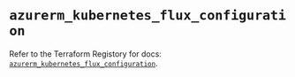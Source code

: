 # `azurerm_kubernetes_flux_configuration`

Refer to the Terraform Registory for docs: [`azurerm_kubernetes_flux_configuration`](https://registry.terraform.io/providers/hashicorp/azurerm/3.82.0/docs/resources/kubernetes_flux_configuration).
